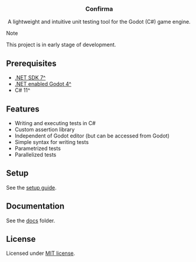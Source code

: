 <div align="center">
	<!-- <img src="./addons/confirma/docs/assets/confirma_icon_baner.png" /> -->
	<h3>Confirma</h1>
	<p>A lightweight and intuitive unit testing tool for the Godot (C#) game engine.</p>
</div>

> [!NOTE]
> This project is in early stage of development.

## Prerequisites

- [.NET SDK 7^](https://dotnet.microsoft.com/en-us/download)
- [.NET enabled Godot 4^](https://godotengine.org/download)
- C# 11^

## Features

- Writing and executing tests in C#
- Custom assertion library
- Independent of Godot editor (but can be accessed from Godot)
- Simple syntax for writing tests
- Parametrized tests
- Parallelized tests

## Setup

See the [setup guide](./addons/confirma/docs/SETUP.md).

## Documentation

See the [docs](./addons/confirma/docs/) folder.

## License

Licensed under [MIT license](./LICENSE).
